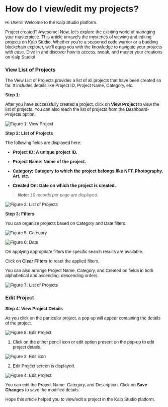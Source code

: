 <style> body {  font-family: "Source Sans 3", sans-serif!important; }</style>
<link href="https://fonts.googleapis.com/css2?family=Source+Sans+3:ital,wght@0,200..900;1,200..900&display=swap" rel="stylesheet">    <link rel="stylesheet" href="https://fonts.googleapis.com/icon?family=Material+Icons">

# How do I view/edit my projects?

Hi Users! Welcome to the Kalp Studio platform.

Project created? Awesome! Now, let's explore the exciting world of managing your masterpiece. This article unravels the mysteries of viewing and editing projects on Kalp Studio. Whether you're a seasoned code warrior or a budding blockchain explorer, we'll equip you with the knowledge to navigate your projects with ease. Dive in and discover how to access, tweak, and master your creations on Kalp Studio!


### View List of Projects 

The View List of Projects provides a list of all projects that have been created so far. It includes details like Project ID, Project Name, Category, etc.

**Step 1:**  

After you have successfully created a project, click on **View Project** to view the list of projects. You can also reach the list of projects from the Dashboard-Projects option.
  

![Figure 1: View Project](https://docs.kalp.studio/~gitbook/image?url=https:%2F%2Fs3-ap-south-1.amazonaws.com%2Find-cdn.freshdesk.com%2Fdata%2Fhelpdesk%2Fattachments%2Fproduction%2F1060007154651%2Foriginal%2Fl8dy2cGmV421xv2wzs1OhvTPbeaGJsZ_0Q.png%3F1708686940&width=768&dpr=4&quality=100&sign=8e1e74c965a90adf0c6d0343a7f6946150bb9076c04d4d7089a2dc2adec04408)

**Step 2: List of Projects**

The following fields are displayed here:

-  **Project ID: A unique project ID.**

-  **Project Name: Name of the project.**

-  **Category: Category to which the project belongs like NFT, Photography, Art, etc.**

-  **Created On: Date on which the project is created.**

>  _**Note:**_  _10 records per page are displayed._

![Figure 2: List of Projects](https://docs.kalp.studio/~gitbook/image?url=https:%2F%2Fs3-ap-south-1.amazonaws.com%2Find-cdn.freshdesk.com%2Fdata%2Fhelpdesk%2Fattachments%2Fproduction%2F1060006983029%2Foriginal%2FxB61YLe4Vx9Kq9QeKaj5DqTSNzw6vhxvig.png%3F1708424870&width=768&dpr=4&quality=100&sign=1c86ee7074d677534ed0f9af46a8012d1d9140bbc3638f699cbaf75c6d586fe9)


**Step 3: Filters**

You can organize projects based on Category and Date filters.

![Figure 5: Category](https://docs.kalp.studio/~gitbook/image?url=https:%2F%2Fs3-ap-south-1.amazonaws.com%2Find-cdn.freshdesk.com%2Fdata%2Fhelpdesk%2Fattachments%2Fproduction%2F1060006824948%2Foriginal%2FcIBXHe9H_OkNr4sHvZrVGez_r7jrSVYS8Q.png%3F1707988178&width=768&dpr=4&quality=100&sign=647352c9191af1475e07fcde27c1456a4ad22388054256ee20282c717d2ae95b)

![Figure 6: Date](https://docs.kalp.studio/~gitbook/image?url=https:%2F%2Fs3-ap-south-1.amazonaws.com%2Find-cdn.freshdesk.com%2Fdata%2Fhelpdesk%2Fattachments%2Fproduction%2F1060006824971%2Foriginal%2FL-zqczjNaHkL-yg59u4Ozt34xn6PkUBZSQ.png%3F1707988204&width=768&dpr=4&quality=100&sign=eefae3bda55181139697692488ccff5bac2c5e1f397da79c5fcccbc62e358f5d)


On applying appropriate filters the specific search results are available.

Click on **Clear Filters** to reset the applied filters.

You can also arrange Project Name, Category, and Created on fields in both alphabetical and ascending, descending orders.


![Figure 7: List of Projects](https://docs.kalp.studio/~gitbook/image?url=https:%2F%2Fs3-ap-south-1.amazonaws.com%2Find-cdn.freshdesk.com%2Fdata%2Fhelpdesk%2Fattachments%2Fproduction%2F1060006983068%2Foriginal%2Fb5eKwuzvF8TOinSt2QQHQR9TdqFp9kIX4A.png%3F1708424934&width=768&dpr=4&quality=100&sign=927dc56e308d619c9195ebfcae35f60c28e156b9229e1cd3649ac74d1f6a6a6f)

### Edit Project

**Step 4:**  **View Project Details**

As you click on the particular project, a pop-up will appear containing the details of the project.

![Figure 8: Edit Project](https://docs.kalp.studio/~gitbook/image?url=https:%2F%2Fs3-ap-south-1.amazonaws.com%2Find-cdn.freshdesk.com%2Fdata%2Fhelpdesk%2Fattachments%2Fproduction%2F1060007155545%2Foriginal%2F38gM6Aefui_DfPGbUvhxbGO88ViVBkkitA.png%3F1708687531&width=768&dpr=4&quality=100&sign=daf8e50a2f36d22aaea8969bc239f2e5ee1d4fc17e988fa6c00a3e92a6a656e3)

1. Click on the either pencil icon or edit option present on the pop-up to edit project details.

![Figure 3: Edit icon](https://docs.kalp.studio/~gitbook/image?url=https:%2F%2Fs3-ap-south-1.amazonaws.com%2Find-cdn.freshdesk.com%2Fdata%2Fhelpdesk%2Fattachments%2Fproduction%2F1060006983094%2Foriginal%2FhiwLz-L4Awk4hJ1dGKiG9W7BXyT18ZKOBA.png%3F1708424968&width=768&dpr=4&quality=100&sign=439ad4ae1f74527766272f64d8c070a632e3678cabb15a74ba6f204f417d1ccc)

2. Edit Project screen is displayed.

![Figure 4: Edit Project](https://docs.kalp.studio/~gitbook/image?url=https:%2F%2Fs3-ap-south-1.amazonaws.com%2Find-cdn.freshdesk.com%2Fdata%2Fhelpdesk%2Fattachments%2Fproduction%2F1060006983198%2Foriginal%2FWAJYLmqWihJAWrPUVnskkj1zVeIcMYrOjw.png%3F1708425053&width=768&dpr=4&quality=100&sign=f4eace46cbc9d37b4b6a632f76753ef4baa257982dee59164219a68e418d46d6)

You can edit the Project Name, Category, and Description. Click on **Save Changes** to save the modified details.

Hope this article helped you to view/edit a project in the Kalp Studio platform.